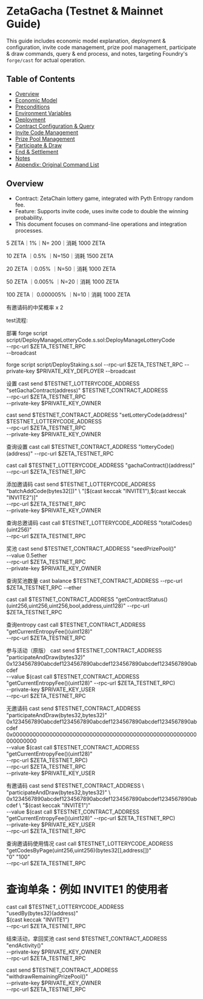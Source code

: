 # ZetaGacha  (Testnet & Mainnet Guide)

This guide includes economic model explanation, deployment & configuration, invite code management, prize pool management, participate & draw commands, query & end process, and notes, targeting Foundry's `forge/cast` for actual operation.

## Table of Contents
- [Overview](#Overview)
- [Economic Model](#Economic-Model)
- [Preconditions](#Preconditions)
- [Environment Variables](#Environment-Variables)
- [Deployment](#Deployment)
- [Contract Configuration & Query](#Contract-Configuration-&-Query)
- [Invite Code Management](#Invite-Code-Management)
- [Prize Pool Management](#Prize-Pool-Management)
- [Participate & Draw](#Participate-&-Draw)
- [End & Settlement](#End-&-Settlement)
- [Notes](#Notes)
- [Appendix: Original Command List](#Appendix-Original-Command-List)

## Overview
- Contract: ZetaChain lottery game, integrated with Pyth Entropy random fee.
- Feature: Supports invite code, uses invite code to double the winning probability.
- This document focuses on command-line operations and integration processes.

5 ZETA｜1%｜N= 200｜消耗 1000 ZETA

10 ZETA ｜0.5% ｜N=150｜消耗 1500 ZETA

20 ZETA  ｜0.05% ｜N=50｜消耗 1000 ZETA

50 ZETA  ｜0.005% ｜N=20｜消耗 1000 ZETA

100 ZETA｜ 0.000005% ｜N=10｜消耗 1000 ZETA

有邀请码的中奖概率 x 2

test流程:

部署
forge script script/DeployManageLotteryCode.s.sol:DeployManageLotteryCode \
  --rpc-url $ZETA_TESTNET_RPC \
  --broadcast

forge script script/DeployStaking.s.sol --rpc-url $ZETA_TESTNET_RPC --private-key $PRIVATE_KEY_DEPLOYER --broadcast

设置
cast send $TESTNET_LOTTERYCODE_ADDRESS "setGachaContract(address)"  $TESTNET_CONTRACT_ADDRESS  \
  --rpc-url $ZETA_TESTNET_RPC \
  --private-key $PRIVATE_KEY_OWNER

cast send $TESTNET_CONTRACT_ADDRESS "setLotteryCode(address)" $TESTNET_LOTTERYCODE_ADDRESS \
  --rpc-url $ZETA_TESTNET_RPC \
  --private-key $PRIVATE_KEY_OWNER

查询设置
cast call $TESTNET_CONTRACT_ADDRESS "lotteryCode()(address)" --rpc-url $ZETA_TESTNET_RPC

cast call $TESTNET_LOTTERYCODE_ADDRESS "gachaContract()(address)" --rpc-url $ZETA_TESTNET_RPC

添加邀请码
cast send $TESTNET_LOTTERYCODE_ADDRESS "batchAddCode(bytes32[])" \
"[$(cast keccak "INVITE1"),$(cast keccak "INVITE2")]" \
--rpc-url $ZETA_TESTNET_RPC \
--private-key $PRIVATE_KEY_OWNER

查询总邀请码
cast call $TESTNET_LOTTERYCODE_ADDRESS "totalCodes()(uint256)" \
  --rpc-url $ZETA_TESTNET_RPC

奖池
cast send $TESTNET_CONTRACT_ADDRESS "seedPrizePool()" \
  --value 0.5ether \
  --rpc-url $ZETA_TESTNET_RPC \
  --private-key $PRIVATE_KEY_OWNER

查询奖池数量
cast balance      $TESTNET_CONTRACT_ADDRESS --rpc-url $ZETA_TESTNET_RPC --ether

cast call $TESTNET_CONTRACT_ADDRESS "getContractStatus()(uint256,uint256,uint256,bool,address,uint128)" --rpc-url $ZETA_TESTNET_RPC

查询entropy
cast call $TESTNET_CONTRACT_ADDRESS "getCurrentEntropyFee()(uint128)" \
  --rpc-url $ZETA_TESTNET_RPC


参与活动（原版）
cast send $TESTNET_CONTRACT_ADDRESS \
  "participateAndDraw(bytes32)" \
  0x1234567890abcdef1234567890abcdef1234567890abcdef1234567890abcdef \
  --value $(cast call $TESTNET_CONTRACT_ADDRESS "getCurrentEntropyFee()(uint128)" --rpc-url $ZETA_TESTNET_RPC) \
  --private-key $PRIVATE_KEY_USER \
  --rpc-url $ZETA_TESTNET_RPC

无邀请码
cast send $TESTNET_CONTRACT_ADDRESS \
"participateAndDraw(bytes32,bytes32)" \
0x1234567890abcdef1234567890abcdef1234567890abcdef1234567890abcdef \
0x0000000000000000000000000000000000000000000000000000000000000000 \
--value $(cast call $TESTNET_CONTRACT_ADDRESS \
"getCurrentEntropyFee()(uint128)" \
--rpc-url $ZETA_TESTNET_RPC) \
--rpc-url $ZETA_TESTNET_RPC \
--private-key $PRIVATE_KEY_USER

有邀请码
cast send $TESTNET_CONTRACT_ADDRESS \
"participateAndDraw(bytes32,bytes32)" \
0x1234567890abcdef1234567890abcdef1234567890abcdef1234567890abcdef \
"$(cast keccak "INVITE1")" \
--value $(cast call $TESTNET_CONTRACT_ADDRESS "getCurrentEntropyFee()(uint128)" --rpc-url $ZETA_TESTNET_RPC) \
--private-key $PRIVATE_KEY_USER \
--rpc-url $ZETA_TESTNET_RPC

查询邀请码使用情况
cast call $TESTNET_LOTTERYCODE_ADDRESS \
"getCodesByPage(uint256,uint256)(bytes32[],address[])" \
"0" "100" \
--rpc-url $ZETA_TESTNET_RPC

# 查询单条：例如 INVITE1 的使用者
cast call $TESTNET_LOTTERYCODE_ADDRESS \
"usedBy(bytes32)(address)" \
$(cast keccak "INVITE1") \
--rpc-url $ZETA_TESTNET_RPC

结束活动，拿回奖池
cast send $TESTNET_CONTRACT_ADDRESS \
"endActivity()" \
--private-key $PRIVATE_KEY_OWNER \
--rpc-url $ZETA_TESTNET_RPC

cast send $TESTNET_CONTRACT_ADDRESS \
  "withdrawRemainingPrizePool()" \
  --private-key $PRIVATE_KEY_OWNER \
  --rpc-url $ZETA_TESTNET_RPC


